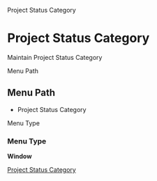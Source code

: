 
Project Status Category
# Project Status Category


Maintain Project Status Category

Menu Path
## Menu Path



- Project Status Category

Menu Type
### Menu Type

**Window**


[Project Status Category](functional-guide/window/window-project-status-category.md)